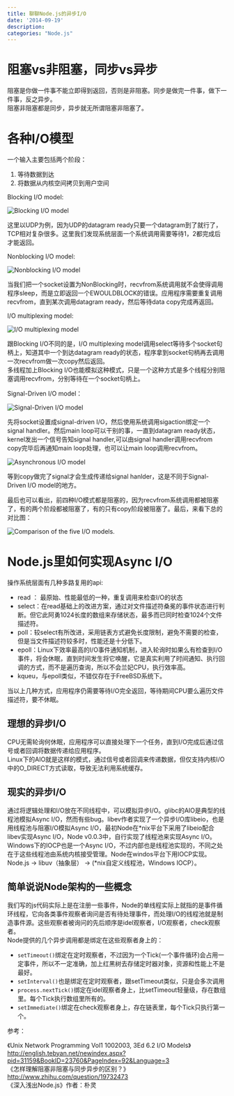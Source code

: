 ```yaml
---
title: 聊聊Node.js的异步I/O
date: '2014-09-19'
description: 
categories: "Node.js"
---
```


# 阻塞vs非阻塞，同步vs异步

阻塞是你做一件事不能立即得到返回，否则是非阻塞。同步是做完一件事，做下一件事，反之异步。  
阻塞非阻塞都是同步，异步就无所谓阻塞非阻塞了。  

# 各种I/O模型

一个输入主要包括两个阶段：  

1. 等待数据到达
2. 将数据从内核空间拷贝到用户空间


Blocking I/O model:  

![Blocking I/O model](https://farm6.staticflickr.com/5574/15261520936_c092d571bd.jpg)  

这里以UDP为例，因为UDP的datagram ready只要一个datagram到了就行了，TCP相对复杂很多。这里我们发现系统层面一个系统调用需要等待1，2都完成后才能返回。  

Nonblocking I/O model:  

![Nonblocking I/O model](https://farm4.staticflickr.com/3902/15284612605_bc8f5d4653.jpg)  

当我们把一个socket设置为NonBlocking时，recvfrom系统调用就不会使得调用程序sleep，而是立即返回一个EWOULDBLOCK的错误。应用程序需要重复调用recvfrom，直到某次调用datagram ready，然后等待data copy完成再返回。  

I/O multiplexing model:  

![I/O multiplexing model](https://farm6.staticflickr.com/5594/15261591366_8e44175e2e.jpg)  

跟Blocking I/O不同的是，I/O multiplexing model调用select等待多个socket句柄上，知道其中一个到达datagram ready的状态，程序拿到socket句柄再去调用一次recvfrom做一次copy然后返回。  
多线程加上Blocking I/O也能模拟这种模式，只是一个这种方式是多个线程分别阻塞调用recvfrom，分别等待在一个socket句柄上。  

Signal-Driven I/O model：  

![Signal-Driven I/O model](https://farm4.staticflickr.com/3894/15284215892_56e035732c.jpg)  

先将socket设置成signal-driven I/O，然后使用系统调用sigaction绑定一个signal handler。然后main loop可以干别的事，一直到datagram ready状态，kernel发出一个信号告知signal handler,可以由signal handler调用recvfrom copy完毕后再通知main loop处理，也可以让main loop调用recvfrom。  

![Asynchronous I/O model](https://farm3.staticflickr.com/2941/15098054478_83da95610f.jpg)  

等到copy做完了signal才会生成传递给signal hanlder，这是不同于Signal-Driven I/O model的地方。  

最后也可以看出，前四种I/O模式都是阻塞的，因为recvfrom系统调用都被阻塞了，有的两个阶段都被阻塞了，有的只有copy阶段被阻塞了。最后，来看下总的对比图：  

![Comparison of the five I/O models.](https://farm3.staticflickr.com/2941/15098149637_2a1664950a.jpg)  

# Node.js里如何实现Async I/O

操作系统层面有几种多路复用的api:  

* read ： 最原始、性能最低的一种，重复调用来检查I/O的状态
* select：在read基础上的改进方案，通过对文件描述符桑冕的事件状态进行判断。但它此阿勇1024长度的数组来存储状态，最多而已同时检查1024个文件描述符。
* poll：较select有所改进，采用链表方式避免长度限制，避免不需要的检查，但是当文件描述符较多时，性能还是十分低下。
* epoll：Linux下效率最高的I/O事件通知机制，进入轮询时如果么有检查到I/O事件，将会休眠，直到时间发生将它唤醒，它是真实利用了时间通知、执行回调的方式，而不是遍历查询，所以不会兰妃CPU，执行效率高。
* kqueu，与epoll类似，不错仅存在于FreeBSD系统下。

当以上几种方式，应用程序仍需要等待I/O完全返回，等待期间CPU要么遍历文件描述符，要不休眠。  

## 理想的异步I/O

CPU无需轮询何休眠，应用程序可以直接处理下一个任务，直到I/O完成后通过信号或者回调将数据传递给应用程序。  
Linux下的AIO就是这样的模式，通过信号或者回调来传递数据，但仅支持内核I/O中的O_DIRECT方式读取，导致无法利用系统缓存。  

## 现实的异步I/O

通过将逻辑处理和I/O放在不同线程中，可以模拟异步I/O。glibc的AIO是典型的线程池模拟Async I/O，然而有些bug。libev作者实现了一个异步I/O库libeio，也是用线程池与阻塞I/O模拟Async I/O，最初Node在*nix平台下采用了libeio配合libev实现Async I/O，Node v0.0.3中，自行实现了线程池来实现Async I/O。  
Windows下的IOCP也是一个Async I/O，不过内部也是线程池实现的，不同之处在于这些线程池由系统内核接受管理。Node在windos平台下用IOCP实现。  
Node.js -> libuv（抽象层） -> (*nix自定义线程池，Windows IOCP）。   

## 简单说说Node架构的一些概念

我们写的js代码实际上是在注册一些事件，Node的单线程实际上就指的是事件循环线程，它向各类事件观察者询问是否有待处理事件，而处理I/O的线程池就是制造事件源。这些观察者被询问的先后顺序是idel观察者，I/O观察者，check观察者。  
Node提供的几个异步调用都是绑定在这些观察者身上的：  

* `setTimeout()`绑定在定时观察者，不过因为一个Tick(一个事件循环)会占用一定事件，所以不一定准确，加上红黑树去存储定时器对象，资源和性能上不是最好。
* `setInterval()`也是绑定在定时观察者，跟setTimeout类似，只是会多次调用
* `process.nextTick()`绑定在idel观察者身上，比setTimeout轻量级，存在数组里。每个Tick执行数组里所有的。
* `setImmediate()`绑定在check观察者身上，存在链表里，每个Tick只执行第一个。



参考：

《Unix Network Programming Vol1 1002003, 3Ed 6.2 I/O Models》http://english.tebyan.net/newindex.aspx?pid=31159&BookID=23760&PageIndex=92&Language=3  
《怎样理解阻塞非阻塞与同步异步的区别？》http://www.zhihu.com/question/19732473  
《深入浅出Node.js》作者：朴灵

